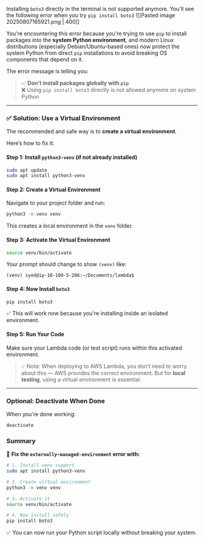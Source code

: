 Installing `boto3` directly in the terminal is not supported anymore. You'll see the following error when you try `pip install boto3`
![[Pasted image 20250807165921.png | 400]]

You're encountering this error because you're trying to use `pip` to install packages into the **system Python environment**, and modern Linux distributions (especially Debian/Ubuntu-based ones) now protect the system Python from direct `pip` installations to avoid breaking OS components that depend on it.

The error message is telling you:

> ✅ **Don't install packages globally with `pip`**  
> ❌ Using `pip install boto3` directly is not allowed anymore on system Python

---

### ✅ Solution: Use a Virtual Environment

The recommended and safe way is to **create a virtual environment**.

Here’s how to fix it:
#### Step 1: Install `python3-venv` (if not already installed)
```bash
sudo apt update
sudo apt install python3-venv
```

#### Step 2: Create a Virtual Environment
Navigate to your project folder and run:
```bash
python3 -m venv venv
```
This creates a local environment in the `venv` folder.

#### Step 3: Activate the Virtual Environment
```bash
source venv/bin/activate
```

Your prompt should change to show `(venv)` like:
```
(venv) syed@ip-10-100-5-206:~/Documents/lambda$
```

#### Step 4: Now Install `boto3`
```bash
pip install boto3
```

✅ This will work now because you're installing inside an isolated environment.

#### Step 5: Run Your Code
Make sure your Lambda code (or test script) runs within this activated environment.

> 💡 Note: When deploying to AWS Lambda, you don’t need to worry about this — AWS provides the correct environment. But for **local testing**, using a virtual environment is essential.

---

### Optional: Deactivate When Done
When you're done working:
```bash
deactivate
```

### Summary

🔧 **Fix the `externally-managed-environment` error with:**

```bash
# 1. Install venv support
sudo apt install python3-venv

# 2. Create virtual environment
python3 -m venv venv

# 3. Activate it
source venv/bin/activate

# 4. Now install safely
pip install boto3
```

✅ You can now run your Python script locally without breaking your system.

